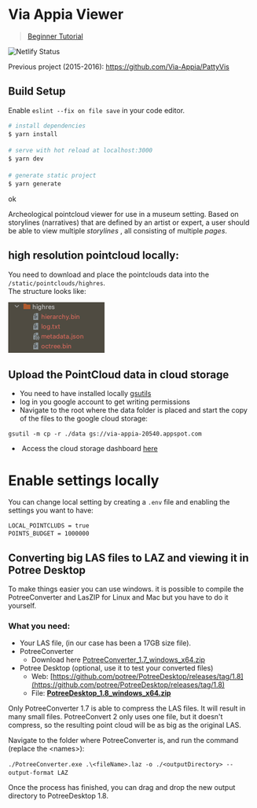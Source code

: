 # Via Appia Viewer

> [Beginner Tutorial](./TUTORIAL.MD)

![Netlify Status](https://api.netlify.com/api/v1/badges/ff9d22c2-1548-448b-a6c8-f54573e6df3e/deploy-status)

Previous project (2015-2016): https://github.com/Via-Appia/PattyVis

## Build Setup

Enable `eslint --fix on file save` in your code editor.

```bash
# install dependencies
$ yarn install

# serve with hot reload at localhost:3000
$ yarn dev

# generate static project
$ yarn generate
```
ok


Archeological pointcloud viewer for use in a museum setting. Based on storylines (narratives) that are defined by an artist or expert, a user should be able to view multiple _storylines_ , all consisting of multiple _pages_.

## high resolution pointcloud locally:

You need to download and place the pointclouds data into the `/static/pointclouds/highres`.  
The structure looks like:

![img.png](img.png)

## Upload the PointCloud data in cloud storage

*   You need to have installed locally [gsutils](https://cloud.google.com/storage/docs/gsutil_install)
*   log in you google account to get writing permissions
*   Navigate to the root where the data folder is placed and start the copy of the files to the google cloud storage: 

```shell
gsutil -m cp -r ./data gs://via-appia-20540.appspot.com
```

*    Access the cloud storage dashboard [here](https://console.cloud.google.com/storage/browser/via-appia-20540.appspot.com)

# Enable settings locally

You can change local setting by creating a `.env` file and enabling the settings you want to have:

```shell
LOCAL_POINTCLUDS = true
POINTS_BUDGET = 1000000
```

## Converting big LAS files to LAZ and viewing it in Potree Desktop

To make things easier you can use windows. it is possible to compile the PotreeConverter and LasZIP for Linux and Mac but you have to do it yourself.

### What you need:

*   Your LAS file, (in our case has been a 17GB size file).
*   PotreeConverter
    *   Download here [PotreeConverter\_1.7\_windows\_x64.zip](https://github.com/potree/PotreeConverter/releases/tag/1.7)
*   Potree Desktop (optional, use it to test your converted files)
    *   Web: [https://github.com/potree/PotreeDesktop/releases/tag/1.8](https://github.com/potree/PotreeDesktop/releases/tag/1.8)
    *   File: [**PotreeDesktop\_1.8\_windows\_x64.zip**](https://github.com/potree/PotreeDesktop/releases/download/1.8/PotreeDesktop_1.8_windows_x64.zip)

Only PotreeConverter 1.7 is able to compress the LAS files. It will result in many small files. PotreeConvert 2 only uses one file, but it doesn't compress, so the resulting point cloud will be as big as the original LAS.

Navigate to the folder where PotreeConverter is, and run the command (replace the \<names>):

`./PotreeConverter.exe .\<fileName>.laz -o ./<outputDirectory> --output-format LAZ`

Once the process has finished, you can drag and drop the new output directory to PotreeDesktop 1.8.
